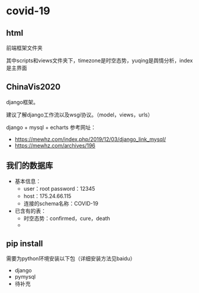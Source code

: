 # covid-19

## html 
前端框架文件夹

其中scripts和views文件夹下，timezone是时空态势，yuqing是舆情分析，index是主界面

## ChinaVis2020
django框架。

建议了解django工作流以及wsgi协议。（model，views，urls）

django + mysql + echarts 参考网址：

* https://mewhz.com/index.php/2019/12/03/django_link_mysql/
* https://mewhz.com/archives/196

## 我们的数据库

- 基本信息：
  - user：root 		password：12345
  - host：175.24.66.115
  - 连接的schema名称：COVID-19
- 已含有的表：
  - 时空态势：confirmed，cure，death
  - 

## pip install

需要为python环境安装以下包（详细安装方法见baidu）

- django
- pymysql
- 待补充